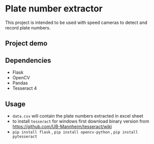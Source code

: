 # Plate number extractor
This project is intended to be used with speed cameras to detect and record plate numbers. 



## Project demo




## Dependencies
* Flask
* OpenCV
* Pandas
* Tesseract 4

## Usage
* `data.csv` will contain the plate numbers extracted in excel sheet
* to install `tesseract` for windows first download binary version from https://github.com/UB-Mannheim/tesseract/wiki
* `pip install flask` , `pip install opencv-python` , `pip install pytesseract`